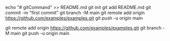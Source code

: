 echo "# gitCommand" >> README.md
git init
git add README.md
git commit -m "first commit"
git branch -M main
git remote add origin https://github.com/examples/examples.git
git push -u origin main

git remote add origin https://github.com/examples/examples.git
git branch -M main
git push -u origin main
